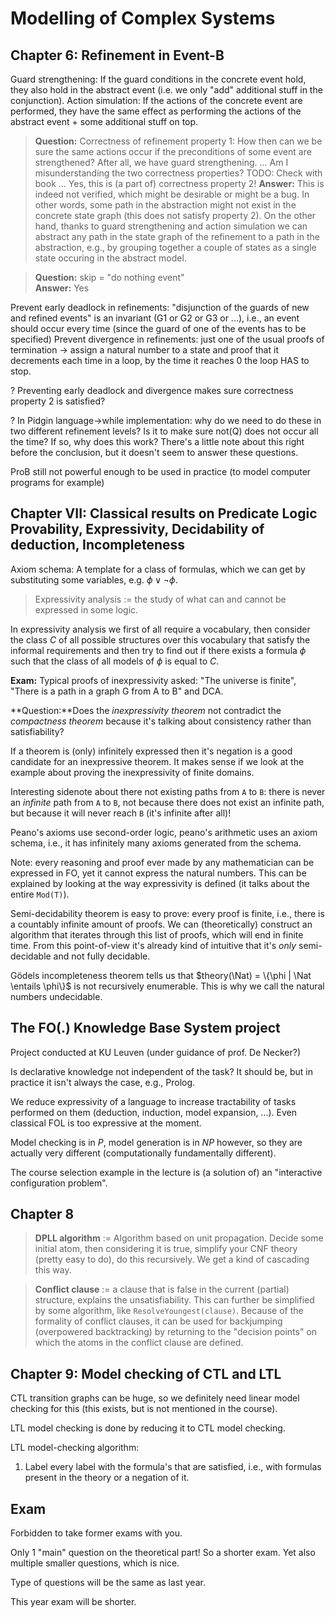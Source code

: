 Modelling of Complex Systems
====================
 
Chapter 6: Refinement in Event-B
--------------------

Guard strengthening: If the guard conditions in the concrete event hold, they also hold in the abstract event (i.e. we only "add" additional stuff in the conjunction).
Action simulation: If the actions of the concrete event are performed, they have the same effect as performing the actions of the abstract event + some additional stuff on top.

> **Question:** Correctness of refinement property 1: How then can we be sure the same actions occur if the preconditions of some event are strengthened? After all, we have guard strengthening.
>... Am I misunderstanding the two correctness properties? TODO: Check with book
>... Yes, this is (a part of) correctness property 2!
> **Answer:** This is indeed not verified, which might be desirable or might be a bug. In other words, some path in the abstraction might not exist in the concrete state graph (this does not satisfy property 2). On the other hand, thanks to guard strengthening and action simulation we can abstract any path in the state graph of the refinement to a path in the abstraction, e.g., by grouping together a couple of states as a single state occuring in the abstract model.

> **Question:** skip = "do nothing event"  
> **Answer:** Yes

Prevent early deadlock in refinements: "disjunction of the guards of new and refined events" is an invariant (G1 or G2 or G3 or ...), i.e., an event should occur every time (since the guard of one of the events has to be specified)
Prevent divergence in refinements: just one of the usual proofs of termination -> assign a natural number to a state and proof that it decrements each time in a loop, by the time it reaches 0 the loop HAS to stop.

? Preventing early deadlock and divergence makes sure correctness property 2 is satisfied?

? In Pidgin language->while implementation: why do we need to do these in two different refinement levels? Is it to make sure not(Q) does not occur all the time? If so, why does this work?
  There's a little note about this right before the conclusion, but it doesn't seem to answer these questions.

ProB still not powerful enough to be used in practice (to model computer programs for example)

Chapter VII: Classical results on Predicate Logic Provability, Expressivity, Decidability of deduction, Incompleteness
-----------------

Axiom schema: A template for a class of formulas, which we can get by substituting some variables, e.g. $\phi \vee \neg \phi$.

> Expressivity analysis := the study of what can and cannot be expressed in some logic.

In expressivity analysis we first of all require a vocabulary, then consider the class $C$ of all possible structures over this vocabulary that satisfy the informal requirements and then try to find out if there exists a formula $\phi$ such that the class of all models of $\phi$ is equal to $C$.

**Exam:** Typical proofs of inexpressivity asked: "The universe is finite", "There is a path in a graph G from A to B" and DCA.

**Question:**Does the *inexpressivity theorem* not contradict the *compactness theorem* because it's talking about consistency rather than satisfiability?

If a theorem is (only) infinitely expressed then it's negation is a good candidate for an inexpressive theorem. It makes sense if we look at the example about proving the inexpressivity of finite domains.

Interesting sidenote about there not existing paths from `A` to `B`: there is never an *infinite* path from `A` to `B`, not because there does not exist an infinite path, but because it will never reach `B` (it's infinite after all)!

Peano's axioms use second-order logic, peano's arithmetic uses an axiom schema, i.e., it has infinitely many axioms generated from the schema.

Note: every reasoning and proof ever made by any mathematician can be expressed in FO, yet it cannot express the natural numbers. This can be explained by looking at the way expressivity is defined (it talks about the entire `Mod(T)`).

Semi-decidability theorem is easy to prove: every proof is finite, i.e., there is a countably infinite amount of proofs. We can (theoretically) construct an algorithm that iterates through this list of proofs, which will end in finite time. From this point-of-view it's already kind of intuitive that it's *only* semi-decidable and not fully decidable.

Gödels incompleteness theorem tells us that $theory(\Nat) = \{\phi | \Nat \entails \phi\}$ is not recursively enumerable. This is why we call the natural numbers undecidable.

The FO(.) Knowledge Base System project
----

Project conducted at KU Leuven (under guidance of prof. De Necker?)

Is declarative knowledge not independent of the task? It should be, but in practice it isn't always the case, e.g., Prolog.

We reduce expressivity of a language to increase tractability of tasks performed on them (deduction, induction, model expansion, ...). Even classical FOL is too expressive at the moment.

Model checking is in $P$, model generation is in $NP$ however, so they are actually very different (computationally fundamentally different).

The course selection example in the lecture is (a solution of) an "interactive configuration problem".

Chapter 8
---

> **DPLL algorithm** := Algorithm based on unit propagation. Decide some initial atom, then considering it is true, simplify your CNF theory (pretty easy to do), do this recursively. We get a kind of cascading this way.

> **Conflict clause** := a clause that is false in the current (partial) structure, explains the unsatisfiability. This can further be simplified by some algorithm, like `ResolveYoungest(clause)`. Because of the formality of conflict clauses, it can be used for backjumping (overpowered backtracking) by returning to the "decision points" on which the atoms in the conflict clause are defined.

Chapter 9: Model checking of CTL and LTL
----

CTL transition graphs can be huge, so we definitely need linear model checking for this (this exists, but is not mentioned in the course).

LTL model checking is done by reducing it to CTL model checking.

LTL model-checking algorithm:

1. Label every label with the formula's that are satisfied, i.e., with formulas present in the theory or a negation of it.

Exam
----

Forbidden to take former exams with you.

Only 1 "main" question on the theoretical part! So a shorter exam.
Yet also multiple smaller questions, which is nice.

Type of questions will be the same as last year.

This year exam will be shorter.
